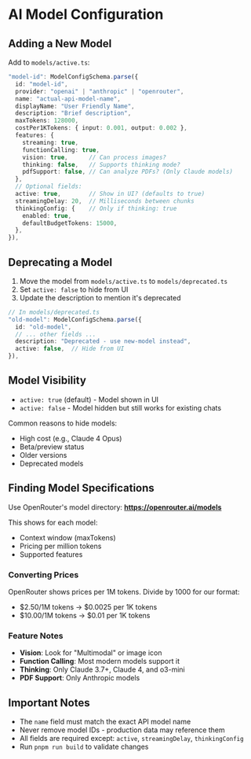 # AI Model Configuration

## Adding a New Model

Add to `models/active.ts`:

```typescript
"model-id": ModelConfigSchema.parse({
  id: "model-id",
  provider: "openai" | "anthropic" | "openrouter",
  name: "actual-api-model-name",
  displayName: "User Friendly Name",
  description: "Brief description",
  maxTokens: 128000,
  costPer1KTokens: { input: 0.001, output: 0.002 },
  features: {
    streaming: true,
    functionCalling: true,
    vision: true,      // Can process images?
    thinking: false,   // Supports thinking mode?
    pdfSupport: false, // Can analyze PDFs? (Only Claude models)
  },
  // Optional fields:
  active: true,        // Show in UI? (defaults to true)
  streamingDelay: 20,  // Milliseconds between chunks
  thinkingConfig: {    // Only if thinking: true
    enabled: true,
    defaultBudgetTokens: 15000,
  },
}),
```

## Deprecating a Model

1. Move the model from `models/active.ts` to `models/deprecated.ts`
2. Set `active: false` to hide from UI
3. Update the description to mention it's deprecated

```typescript
// In models/deprecated.ts
"old-model": ModelConfigSchema.parse({
  id: "old-model",
  // ... other fields ...
  description: "Deprecated - use new-model instead",
  active: false,  // Hide from UI
}),
```

## Model Visibility

- `active: true` (default) - Model shown in UI
- `active: false` - Model hidden but still works for existing chats

Common reasons to hide models:
- High cost (e.g., Claude 4 Opus)
- Beta/preview status
- Older versions
- Deprecated models

## Finding Model Specifications

Use OpenRouter's model directory: **https://openrouter.ai/models**

This shows for each model:
- Context window (maxTokens)
- Pricing per million tokens
- Supported features

### Converting Prices
OpenRouter shows prices per 1M tokens. Divide by 1000 for our format:
- $2.50/1M tokens → $0.0025 per 1K tokens
- $10.00/1M tokens → $0.01 per 1K tokens

### Feature Notes
- **Vision**: Look for "Multimodal" or image icon
- **Function Calling**: Most modern models support it
- **Thinking**: Only Claude 3.7+, Claude 4, and o3-mini
- **PDF Support**: Only Anthropic models

## Important Notes

- The `name` field must match the exact API model name
- Never remove model IDs - production data may reference them
- All fields are required except: `active`, `streamingDelay`, `thinkingConfig`
- Run `pnpm run build` to validate changes